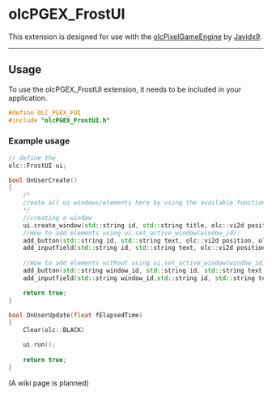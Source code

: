 # olcPGEX_FrostUI

This extension is designed for use with the [olcPixelGameEngine](https://github.com/OneLoneCoder/olcPixelGameEngine) by [Javidx9](https://github.com/OneLoneCoder).

---

## Usage

To use the olcPGEX_FrostUI extension, it needs to be included in your application.

```cpp
#define OLC_PGEX_FUI
#include "olcPGEX_FrostUI.h"
```

### Example usage

```cpp
// define the 
olc::FrostUI ui;

bool OnUserCreate()
{
    /*
    create all ui windows/elements here by using the available functions
    */
    //creating a window
    ui.create_window(std::string id, std::string title, olc::vi2d position, olc::vi2d size);
    //How to add elements using ui.set_active_window(window_id):
    add_button(std::string id, std::string text, olc::vi2d position, olc::vi2d size, callback);
    add_inputfield(std::string id, std::string text, olc::vi2d position, olc::vi2d size);
    
    //How to add elements without using ui.set_active_window(window_id):
    add_button(std::string window_id, std::string id, std::string text, olc::vi2d position, olc::vi2d size, callback);
    add_inputfield(std::string window_id,std::string id, std::string text, olc::vi2d position, olc::vi2d size);

    return true;
}

bool OnUserUpdate(float fElapsedTime)
{
    Clear(olc::BLACK)

    ui.run();
    
    return true;
}
```
(A wiki page is planned)
